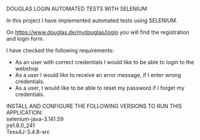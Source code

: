 DOUGLAS LOGIN AUTOMATED TESTS WITH SELENIUM

In this project I have implemented automated tests using SELENIUM.

On https://www.douglas.de/mydouglas/login you will find the registration and login form. 

I have checked the following requirements:

- As an user with correct credentials I would like to be able to login to the webshop
- As a user I would like to receive an error message, if I enter wrong credentials.
- As a user, I would like to be able to reset my password if I forget my credentials.

INSTALL AND CONFIGURE THE FOLLOWING VERSIONS TO RUN THIS APPLICATION:<br />
selenium-java-3.141.59<br />
jre1.8.0_241<br />
Tess4J-3.4.8-src<br />

